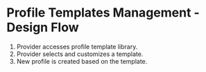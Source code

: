 # Profile Templates Management - Design Flow

1. Provider accesses profile template library.
2. Provider selects and customizes a template.
3. New profile is created based on the template.
